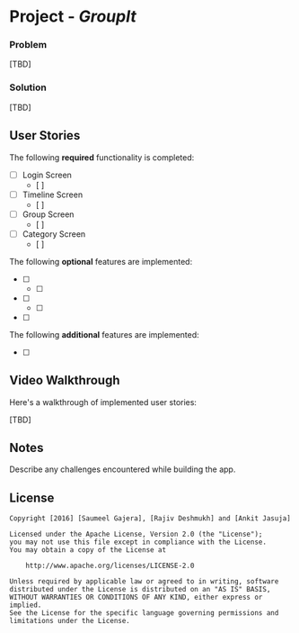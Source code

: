 # Project - *GroupIt*


### Problem

[TBD]

### Solution

[TBD]

## User Stories

The following **required** functionality is completed:

- [ ] Login Screen
  - [ ]
- [ ] Timeline Screen
  - [ ]
- [ ] Group Screen
  - [ ]
- [ ] Category Screen
  - [ ]

The following **optional** features are implemented:

- [ ]
  - [ ]
- [ ]
   - [ ]
- [ ]

The following **additional** features are implemented:

- [ ]

## Video Walkthrough

Here's a walkthrough of implemented user stories:

[TBD]

## Notes

Describe any challenges encountered while building the app.

## License

    Copyright [2016] [Saumeel Gajera], [Rajiv Deshmukh] and [Ankit Jasuja]

    Licensed under the Apache License, Version 2.0 (the "License");
    you may not use this file except in compliance with the License.
    You may obtain a copy of the License at

        http://www.apache.org/licenses/LICENSE-2.0

    Unless required by applicable law or agreed to in writing, software
    distributed under the License is distributed on an "AS IS" BASIS,
    WITHOUT WARRANTIES OR CONDITIONS OF ANY KIND, either express or implied.
    See the License for the specific language governing permissions and
    limitations under the License.
